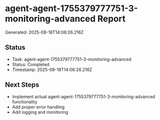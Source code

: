 # agent-agent-1755379777751-3-monitoring-advanced Report

Generated: 2025-08-18T14:06:26.216Z

## Status
- Task: agent-agent-1755379777751-3-monitoring-advanced
- Status: Completed
- Timestamp: 2025-08-18T14:06:26.216Z

## Next Steps
- Implement actual agent-agent-1755379777751-3-monitoring-advanced functionality
- Add proper error handling
- Add logging and monitoring
